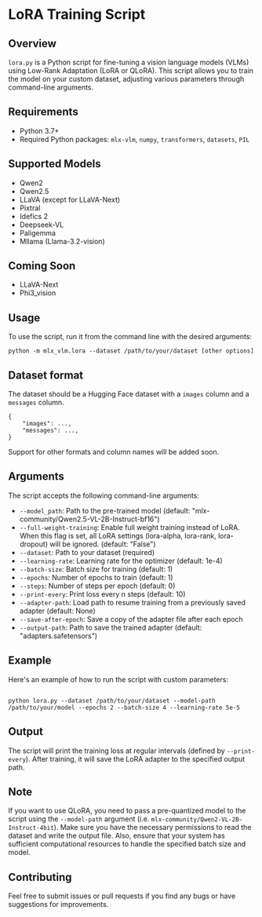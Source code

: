 # LoRA Training Script

## Overview

`lora.py` is a Python script for fine-tuning a vision language models (VLMs) using Low-Rank Adaptation (LoRA or QLoRA). This script allows you to train the model on your custom dataset, adjusting various parameters through command-line arguments.

## Requirements

- Python 3.7+
- Required Python packages: `mlx-vlm`, `numpy`, `transformers`, `datasets`, `PIL`

## Supported Models
- Qwen2
- Qwen2.5
- LLaVA (except for LLaVA-Next)
- Pixtral
- Idefics 2
- Deepseek-VL
- Paligemma
- Mllama (Llama-3.2-vision)

## Coming Soon
- LLaVA-Next
- Phi3_vision

## Usage

To use the script, run it from the command line with the desired arguments:

```
python -m mlx_vlm.lora --dataset /path/to/your/dataset [other options]
```

## Dataset format

The dataset should be a Hugging Face dataset with a `images` column and a `messages` column.

```
{
    "images": ...,
    "messages": ...,
}
```

Support for other formats and column names will be added soon.

## Arguments

The script accepts the following command-line arguments:

- `--model_path`: Path to the pre-trained model (default: "mlx-community/Qwen2.5-VL-2B-Instruct-bf16")
- `--full-weight-training`: Enable full weight training instead of LoRA. When this flag is set, all LoRA settings (lora-alpha, lora-rank, lora-dropout) will be ignored. (default: "False")
- `--dataset`: Path to your dataset (required)
- `--learning-rate`: Learning rate for the optimizer (default: 1e-4)
- `--batch-size`: Batch size for training (default: 1)
- `--epochs`: Number of epochs to train (default: 1)
- `--steps`: Number of steps per epoch (default: 0)
- `--print-every`: Print loss every n steps (default: 10)
- `--adapter-path`: Load path to resume training from a previously saved adapter (default: None)
- `--save-after-epoch`: Save a copy of the adapter file after each epoch
- `--output-path`: Path to save the trained adapter (default: "adapters.safetensors")

## Example

Here's an example of how to run the script with custom parameters:

```

python lora.py --dataset /path/to/your/dataset --model-path /path/to/your/model --epochs 2 --batch-size 4 --learning-rate 5e-5
```

## Output

The script will print the training loss at regular intervals (defined by `--print-every`). After training, it will save the LoRA adapter to the specified output path.

## Note

If you want to use QLoRA, you need to pass a pre-quantized model to the script using the `--model-path` argument (i.e. `mlx-community/Qwen2-VL-2B-Instruct-4bit`).
Make sure you have the necessary permissions to read the dataset and write the output file. Also, ensure that your system has sufficient computational resources to handle the specified batch size and model.

## Contributing

Feel free to submit issues or pull requests if you find any bugs or have suggestions for improvements.
